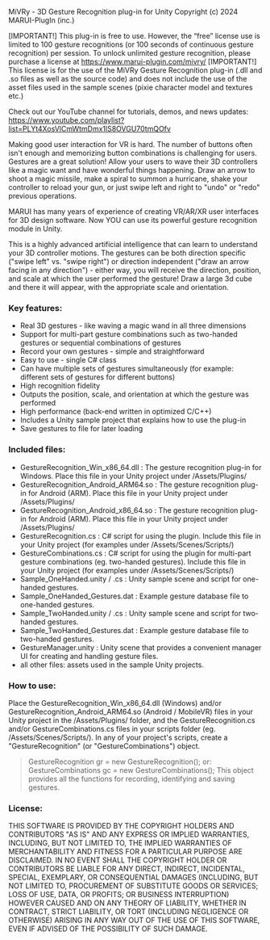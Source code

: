 MiVRy - 3D Gesture Recognition plug-in for Unity
Copyright (c) 2024 MARUI-PlugIn (inc.)

[IMPORTANT!] This plug-in is free to use. However, the “free” license use is limited to 100 gesture recognitions (or 100 seconds of continuous gesture recognition) per session. To unlock unlimited gesture recognition, please purchase a license at https://www.marui-plugin.com/mivry/ 
[IMPORTANT!] This license is for the use of the MiVRy Gesture Recognition plug-in (.dll and .so files as well as the source code)
and does not include the use of the asset files used in the sample scenes (pixie character model and textures etc.)

Check out our YouTube channel for tutorials, demos, and news updates:
https://www.youtube.com/playlist?list=PLYt4XosVlCmWtmDmx1lS8OVGU70tmQOfv

Making good user interaction for VR is hard. The number of buttons often isn't enough and memorizing button combinations is challenging for users.
Gestures are a great solution! Allow your users to wave their 3D controllers like a magic want and have wonderful things happening. Draw an arrow to shoot a magic missile, make a spiral to summon a hurricane, shake your controller to reload your gun, or just swipe left and right to "undo" or "redo" previous operations.

MARUI has many years of experience of creating VR/AR/XR user interfaces for 3D design software.
Now YOU can use its powerful gesture recognition module in Unity.

This is a highly advanced artificial intelligence that can learn to understand your 3D controller motions.
The gestures can be both direction specific ("swipe left" vs. "swipe right") or direction independent ("draw an arrow facing in any direction") - either way, you will receive the direction, position, and scale at which the user performed the gesture!
Draw a large 3d cube and there it will appear, with the appropriate scale and orientation.

### Key features:
- Real 3D gestures - like waving a magic wand in all three dimensions
- Support for multi-part gesture combinations such as two-handed gestures or sequential combinations of gestures
- Record your own gestures - simple and straightforward
- Easy to use - single C# class
- Can have multiple sets of gestures simultaneously (for example: different sets of gestures for different buttons)
- High recognition fidelity
- Outputs the position, scale, and orientation at which the gesture was performed
- High performance (back-end written in optimized C/C++)
- Includes a Unity sample project that explains how to use the plug-in
- Save gestures to file for later loading


### Included files:
- GestureRecognition_Win_x86_64.dll : The gesture recognition plug-in for Windows. Place this file in your Unity project under /Assets/Plugins/
- GestureRecognition_Android_ARM64.so : The gesture recognition plug-in for Android (ARM). Place this file in your Unity project under /Assets/Plugins/
- GestureRecognition_Android_x86_64.so : The gesture recognition plug-in for Android (ARM). Place this file in your Unity project under /Assets/Plugins/
- GestureRecognition.cs : C# script for using the plugin. Include this file in your Unity project (for examples under /Assets/Scenes/Scripts/)
- GestureCombinations.cs : C# script for using the plugin for multi-part gesture combinations (eg. two-handed gestures). Include this file in your Unity project (for examples under /Assets/Scenes/Scripts/)
- Sample_OneHanded.unity / .cs : Unity sample scene and script for one-handed gestures.
- Sample_OneHanded_Gestures.dat : Example gesture database file to one-handed gestures.
- Sample_TwoHanded.unity / .cs : Unity sample scene and script for two-handed gestures.
- Sample_TwoHanded_Gestures.dat : Example gesture database file to two-handed gestures.
- GestureManager.unity : Unity scene that provides a convenient manager UI for creating and handling gesture files.
- all other files: assets used in the sample Unity projects.



### How to use:
Place the GestureRecognition_Win_x86_64.dll (Windows) and/or GestureRecognition_Android_ARM64.so (Android / MobileVR)
files in your Unity project in the /Assets/Plugins/ folder,
and the GestureRecognition.cs and/or GestureCombinations.cs files in your scripts folder (eg. /Assets/Scenes/Scripts/).
In any of your project's scripts, create a "GestureRecognition" (or "GestureCombinations") object.
> GestureRecognition gr = new GestureRecognition();
or:
> GestureCombinations gc = new GestureCombinations();
This object provides all the functions for recording, identifying and saving gestures.


### License:
THIS SOFTWARE IS PROVIDED BY THE COPYRIGHT HOLDERS AND CONTRIBUTORS  "AS IS" AND ANY EXPRESS OR IMPLIED WARRANTIES, INCLUDING, BUT NOT LIMITED TO,  THE IMPLIED WARRANTIES OF MERCHANTABILITY AND FITNESS FOR A PARTICULAR  PURPOSE ARE DISCLAIMED. IN NO EVENT SHALL THE COPYRIGHT HOLDER OR  CONTRIBUTORS BE LIABLE FOR ANY DIRECT, INDIRECT, INCIDENTAL, SPECIAL,  EXEMPLARY, OR CONSEQUENTIAL DAMAGES (INCLUDING, BUT NOT LIMITED TO,  PROCUREMENT OF SUBSTITUTE GOODS OR SERVICES; LOSS OF USE, DATA, OR  PROFITS; OR BUSINESS INTERRUPTION) HOWEVER CAUSED AND ON ANY THEORY  OF LIABILITY, WHETHER IN CONTRACT, STRICT LIABILITY, OR TORT  (INCLUDING NEGLIGENCE OR OTHERWISE) ARISING IN ANY WAY OUT OF THE USE  OF THIS SOFTWARE, EVEN IF ADVISED OF THE POSSIBILITY OF SUCH DAMAGE.

